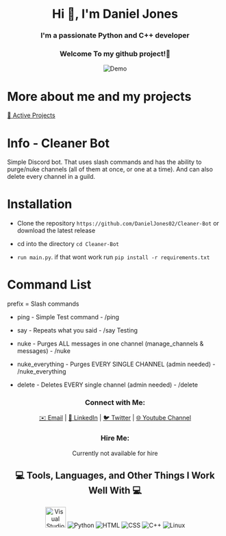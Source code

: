 <h1 align="center">Hi 👋, I'm Daniel Jones</h1>
<h3 align="center">I'm a passionate Python and C++ developer</h3>
<h3 align="center">Welcome To my github project!👋</h3>

<div align="center">
  <img src="https://user-images.githubusercontent.com/73097560/115834477-dbab4500-a447-11eb-908a-139a6edaec5c.gif" alt="Demo" />
</div>

# More about me and my projects

[📁 Active Projects](https://github.com/DanielJones02/Active-Projects)

# Info - Cleaner Bot

Simple Discord bot. That uses slash commands and has the ability to purge/nuke channels (all of them at once, or one at a time). And can also delete every channel in a guild.


# Installation

 - Clone the repository `https://github.com/DanielJones02/Cleaner-Bot` or download the latest release

 - cd into the directory `cd Cleaner-Bot`

 - `run main.py`. if that wont work run `pip install -r requirements.txt`

# Command List

prefix = Slash commands

- ping - Simple Test  command - /ping

- say - Repeats what you said - /say Testing

- nuke - Purges ALL messages in one channel (manage_channels & messages) - /nuke

- nuke_everything - Purges EVERY SINGLE CHANNEL (admin needed) - /nuke_everything

- delete - Deletes EVERY single channel (admin needed) - /delete

<h3 align="center">Connect with Me:</h3>

<p align="center">
  <a href="I_will_change_later@gmail.com">✉️ Email</a> |
  <a href="https://www.linkedin.com/in/yourlinkedinprofile">💼 LinkedIn</a> |
  <a href="https://twitter.com/yourtwitter">🐦 Twitter</a> |
  <a href="https://www.youtube.com/channel/UCDRBLCjQSKVyy_cCxTpqRnw">🌐 Youtube Channel</a>
</p>

<h3 align="center">Hire Me:</h3>

<p align="center">
  Currently not available for hire
</p>

<div align="center">
  <h2>💻 Tools, Languages, and Other Things I Work Well With 💻</h2>
</div>

<div align="center">
  <img src="https://github.com/DanielJones02/DanielJones02/blob/main/images/Visual_Studio_Icon_2019.svg.png" width="48" height="48" alt="Visual Studio" />
  <img src="https://github.com/DanielJones02/DanielJones02/blob/main/images/python.png" alt="Python" />
  <img src="https://github.com/DanielJones02/DanielJones02/blob/main/images/html.png" alt="HTML" />
  <img src="https://github.com/DanielJones02/DanielJones02/blob/main/images/css.png" alt="CSS" />
  <img src="https://github.com/DanielJones02/DanielJones02/blob/main/images/C%2B%2B.png" alt="C++" />
  <img src="https://github.com/DanielJones02/DanielJones02/blob/main/images/linux.png" alt="Linux" />
</div>
